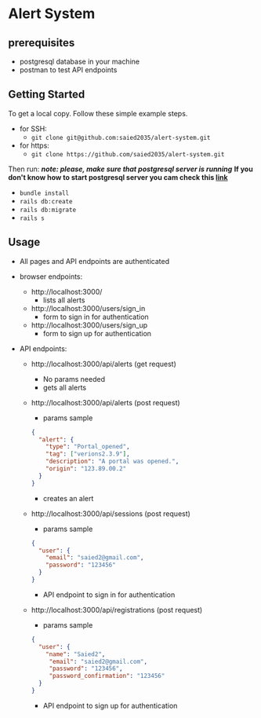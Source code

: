# Alert System

## prerequisites
  - postgresql database in your machine
  - postman to test API endpoints
  
## Getting Started

To get a local copy. Follow these simple example steps.
- for SSH:
     - `git clone git@github.com:saied2035/alert-system.git`
- for https:
     - `git clone https://github.com/saied2035/alert-system.git`

Then run:
***note: please, make sure that postgresql server is running***
**If you don't know how to start postgresql server you cam check this [link](https://tableplus.com/blog/2018/10/how-to-start-stop-restart-postgresql-server.html)**

- `bundle install`
- `rails db:create`
- `rails db:migrate`
- `rails s`

## Usage


- All pages and API endpoints are authenticated

- browser endpoints:
     - http://localhost:3000/
          - lists all alerts
     - http://localhost:3000/users/sign_in
          - form to sign in for authentication
     - http://localhost:3000/users/sign_up
          - form to sign up for authentication

- API endpoints:
     - http://localhost:3000/api/alerts (get request)
          - No params needed
          - gets all alerts

     - http://localhost:3000/api/alerts (post request)
          - params sample
          ```json
          {
            "alert": {
              "type": "Portal_opened",
              "tag": ["verions2.3.9"],
              "description": "A portal was opened.",
              "origin": "123.89.00.2"
            }
          }
          ```
          - creates an alert

     - http://localhost:3000/api/sessions (post request)
          - params sample
          ```json
          {
            "user": {
              "email": "saied2@gmail.com",
              "password": "123456"
            }
          }
          ```
          - API endpoint to sign in for authentication

     - http://localhost:3000/api/registrations (post request)
          - params sample
          ```json
          {
            "user": {
              "name": "Saied2",
               "email": "saied2@gmail.com",
               "password": "123456",
               "password_confirmation": "123456"
            }
          }
          ```
          - API endpoint to sign up for authentication
